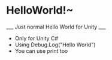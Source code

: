 # HelloWorld!~
___ Just normal Hello World for Unity ___
* Only for Unity C#
* Using Debug.Log("Hello World")
* You can use print too

